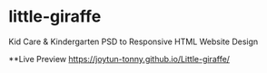 # little-giraffe
Kid Care &amp; Kindergarten PSD to Responsive HTML Website Design

**Live Preview
https://joytun-tonny.github.io/Little-giraffe/
